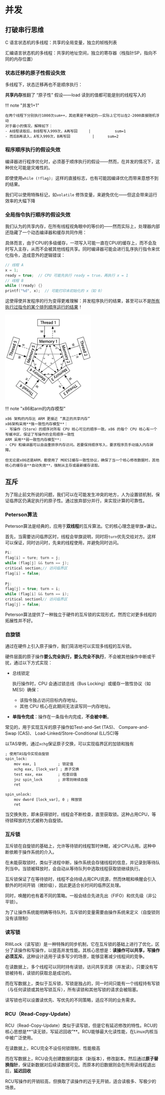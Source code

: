 # 并发

## 打破串行思维

C 语言状态机的多线程：共享的全局变量，独立的帧栈列表

汇编语言状态机的多线程：共享的地址空间，独立的寄存器（栈指针SP，指向不同的内存位置）

### 状态迁移的原子性假设失效

多线程下，状态迁移再也不是顺序执行：

**共享内存**推翻了 “原子性” 假设——load 读到的值都可能是别的线程写入的

!!! note "并发1+1"

    在两个线程下分别执行1000次sum++，其结果是不确定的——实际上它可以在2-2000直接随机浮动
    对于最小的情况，解释如下：
    - A线程读取后，B线程写入999次，A再写回		|           sum=1
    - 而后B再读入，A写入999次，B再写回		   |	  sum=2

### 程序顺序执行的假设失效

编译器进行程序优化时，必须基于顺序执行的假设——然而，在并发的情况下，这种优化可能是灾难性的。

即使使用`while (!flag); `这样的直接标志，也有可能因编译优化而带来意想不到的结果。

我们可以使用特殊标记，如`volatile` 修饰变量，来避免优化——但这会带来运行效率的大幅下降

### 全局指令执行顺序的假设失效

我们认为的共享内存，在所有线程视角眼中的等价的——然而实际上，处理器内部还隐藏了一个动态编译器和缓存共同作用：

具体而言，由于CPU的多级缓存，一项写入可能一直在CPU的缓存上，而不会及时写入主存，从而不会被其他线程共享。同时编译器可能会进行乱序执行指令来优化指令，造成意外的逻辑错误：

```c
// 线程 A
x = 1;
ready = true;  // CPU 可能先执行 ready = true，再执行 x = 1
// 线程 B
while (!ready) {}
printf("%d", x);  // 可能打印未初始化的 x（如 0）
```

这使得使并发程序的行为变得更难理解：并发程序执行的结果，甚至可以不是<u>所有执行过指令的某个排列顺序运行的结果</u>！

<img src="post_content/并发/image-20250418141522045.png" alt="image-20250418141522045" style="zoom: 80%;" />

!!! note "x86和arm的内存模型"

    x86 架构的内存比 ARM 更接近 “真正的共享内存”
    x86架构采用**强一致性内存模型**：
    - 写操作（Store）的顺序对所有 CPU 核心可见的顺序一致。x86 的每个 CPU 核心有一个写缓冲区，保证了写操作的全局顺序一致性
    ARM 采用**弱一致性内存模型**:
    - CPU 和编译器可以自由重排序内存访问。若要保持顺序写入，要求程序员手动插入内存屏障。
    
    但无论是x86还是ARM，都使用了 MOESI缓存一致性协议，确保了当一个核心修改数据时，其他核心的缓存会**自动失效**，强制从主存或最新缓存读取。

## 互斥

为了阻止前文所说的问题，我们可以在可能发生冲突的地方，人为设置锁机制，保证临界区仍满足执行的原子性。通过放弃部分并行，来实现计算的可靠性。

### Peterson算法

Peterson算法是经典的，应用于**双线程**的互斥算法。它的核心理念是举旗+谦让。

首先，当需要访问临界区时，线程会举旗说明，同时将`turn`优先交给对方。这样可以保证，同时访问时，先来的线程使用，并避免同时访问。

```c
Pi:
flag[i] = ture; turn = j;
while (flag[j] && turn == j);
critical section;// 访问临界区
flag[i] = false;
 
Pj:
flag[j] = true; turn = i;
while (flag[i] && turn == i);
critical sectionl// 访问临界区
flag[j] = false;
```

Peterson算法提供了一种独立于硬件的互斥锁的实现形式，然而它对更多线程的拓展性并不好。

### 自旋锁

通过在硬件上引入原子操作，我们简洁地可以实现多线程的互斥锁。

硬件层面的原子操作**要么完全执行，要么完全不执行**，不会被其他操作中断或干扰，通过以下方式实现：

- 总线锁定

	执行操作时，CPU 会通过锁总线（Bus Locking）或缓存一致性协议（如 MESI）确保：

	- 该指令独占访问目标内存地址。
	- 其他 CPU 核心在此期间无法读写同一内存地址。

- **单指令完成**：操作在一条指令内完成，**不会被中断**。

常见的，用于实现互斥的原子操作如Test-and-Set (TAS)、 Compare-and-Swap (CAS)、 Load-Linked/Store-Conditional (LL/SC)等

以TAS举例，通过`xchg`保证原子交换，可以实现临界区的加锁和独有

```assembly
; 使用TAS指令实现自旋锁
spin_lock:
    mov eax, 1          ; 锁定值
    xchg eax, [lock_var] ; 原子交换
    test eax, eax       ; 检查旧值
    jnz spin_lock       ; 非零则继续自旋
    ret

spin_unlock:
    mov dword [lock_var], 0 ; 释放锁
    ret
```

当交换失败，即未获得锁时，线程会不断检查，直至获取锁。这种占用CPU，等待锁释放的方式被称为自旋锁。

### 互斥锁

互斥锁在自旋锁的基础上，允许等待锁的线程暂时休眠，减少CPU占用。这种中断依赖于操作系统的介入。

在未能获取锁时，类似于进程中断，操作系统会存储线程的信息，并记录到等待队列当中。当锁被释放时，会自动从等待队列中选取线程获取锁继续执行。

互斥锁保证了在等待锁时，线程不会持续占用CPU资源，然而休眠和唤醒会引入额外的时间开销（微妙级），因此更适合长时间的临界区处理。

同时，唤醒的也有着不同的策略。一般会结合先进先出（FIFO）和优先级（非公平锁）。

为了让操作系统能明确等待队列，互斥锁的变量需要由操作系统来定义（自旋锁则没有该限制）

### 读写锁

RWLock（读写锁）是一种特殊的同步机制，它在互斥锁的基础上进行了优化，区分了读操作和写操作，以提高并发性能。其核心思想是：**读操作可以共享，写操作必须互斥**。这种设计适用于读多写少的场景，能够显著减少线程间的竞争。

在读数据上，多个线程可以同时持有读锁，访问共享资源（并发读）。只要没有写锁被持有，读锁的获取总是成功的。

而在写数据上，类似于互斥锁，写锁是独占的，同一时间只能有一个线程持有写锁（与任何读锁或其他写锁互斥），所有读锁和其他写锁的请求会被阻塞。

读写锁也可以设置读优先、写优先的不同策略，适应不同的业务需求。

### **RCU（Read-Copy-Update）**

RCU（Read-Copy-Update）类似于读写锁，但是它有延迟修改的特性。RCU的核心思想是**“读无锁，写延迟回收”**。RCU能够最大化读性能，在Linux内核当中被广泛使用。

在读数据上，RCU完全不设任何锁限制，性能极高

而在写数据上，RCU会先创建数据的副本（新版本），修改副本。然后通过**原子替换指针**，保证新数据对后续读数据可见。而原本的旧数据则会在所用读线程退出后，**延迟回收**

RCU写操作的开销较高，但换取了读操作的近乎无开销，适合读极多、写极少的场景。	

